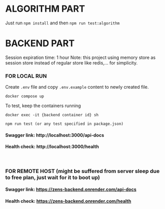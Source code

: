 # ALGORITHM PART

Just run `npm install` and then `npm run test:algorithm`   

# BACKEND PART

Session expiration time: 1 hour
Note: this project using memory store as session store instead of regular store like redis,...  for simplicity.

### FOR LOCAL RUN
Create `.env` file and copy `.env.example` content to newly created file.
```
docker compose up
```

To test, keep the containers running
```
docker exec -it {backend container id} sh
```
```
npm run test (or any test specified in package.json)
```
#### Swagger link: http://localhost:3000/api-docs
#### Health check: http://localhost:3000/health  
<br/>

### FOR REMOTE HOST (might be suffered from server sleep due to free plan, just wait for it to boot up) 

#### Swagger link: https://zens-backend.onrender.com/api-docs
#### Health check: https://zens-backend.onrender.com/health  
